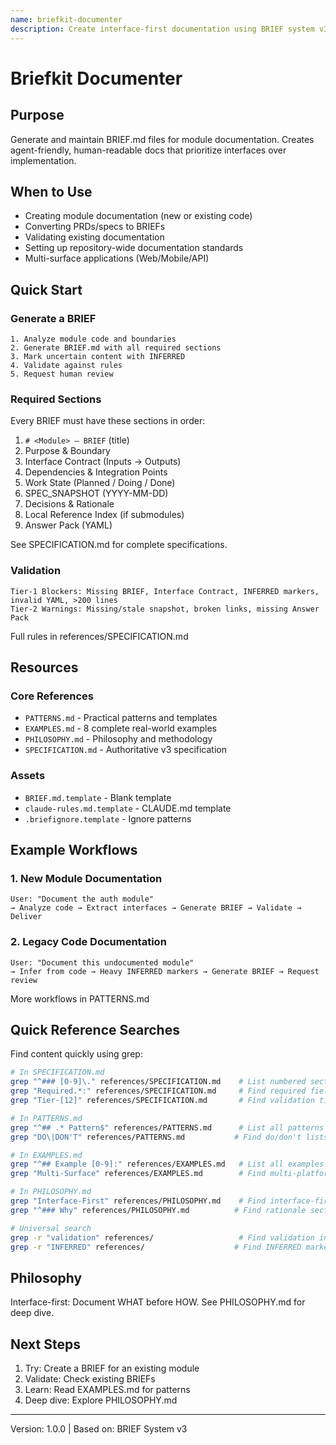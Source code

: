 ```yaml
---
name: briefkit-documenter
description: Create interface-first documentation using BRIEF system v3. Generate BRIEF.md files with inputs/outputs contracts, validate against spec, convert PRDs/specs to BRIEFs, and support multi-surface applications (Web/Mobile/API). Use when creating module documentation, establishing documentation standards, or documenting legacy code.
---
```


# Briefkit Documenter

## Purpose

Generate and maintain BRIEF.md files for module documentation. Creates agent-friendly, human-readable docs that prioritize interfaces over implementation.

## When to Use

- Creating module documentation (new or existing code)
- Converting PRDs/specs to BRIEFs
- Validating existing documentation
- Setting up repository-wide documentation standards
- Multi-surface applications (Web/Mobile/API)

## Quick Start

### Generate a BRIEF
```
1. Analyze module code and boundaries
2. Generate BRIEF.md with all required sections
3. Mark uncertain content with INFERRED
4. Validate against rules
5. Request human review
```

### Required Sections
Every BRIEF must have these sections in order:
1. `# <Module> — BRIEF` (title)
2. Purpose & Boundary
3. Interface Contract (Inputs → Outputs)
4. Dependencies & Integration Points
5. Work State (Planned / Doing / Done)
6. SPEC_SNAPSHOT (YYYY-MM-DD)
7. Decisions & Rationale
8. Local Reference Index (if submodules)
9. Answer Pack (YAML)

See SPECIFICATION.md for complete specifications.

### Validation
```
Tier-1 Blockers: Missing BRIEF, Interface Contract, INFERRED markers, invalid YAML, >200 lines
Tier-2 Warnings: Missing/stale snapshot, broken links, missing Answer Pack
```
Full rules in references/SPECIFICATION.md

## Resources

### Core References
- `PATTERNS.md` - Practical patterns and templates
- `EXAMPLES.md` - 8 complete real-world examples
- `PHILOSOPHY.md` - Philosophy and methodology
- `SPECIFICATION.md` - Authoritative v3 specification

### Assets
- `BRIEF.md.template` - Blank template
- `claude-rules.md.template` - CLAUDE.md template
- `.briefignore.template` - Ignore patterns

## Example Workflows

### 1. New Module Documentation
```
User: "Document the auth module"
→ Analyze code → Extract interfaces → Generate BRIEF → Validate → Deliver
```

### 2. Legacy Code Documentation
```
User: "Document this undocumented module"
→ Infer from code → Heavy INFERRED markers → Generate BRIEF → Request review
```

More workflows in PATTERNS.md

## Quick Reference Searches

Find content quickly using grep:

```bash
# In SPECIFICATION.md
grep "^### [0-9]\." references/SPECIFICATION.md    # List numbered sections
grep "Required.*:" references/SPECIFICATION.md     # Find required fields
grep "Tier-[12]" references/SPECIFICATION.md       # Find validation tiers

# In PATTERNS.md
grep "^## .* Pattern$" references/PATTERNS.md      # List all patterns
grep "DO\|DON'T" references/PATTERNS.md           # Find do/don't lists

# In EXAMPLES.md
grep "^## Example [0-9]:" references/EXAMPLES.md   # List all examples
grep "Multi-Surface" references/EXAMPLES.md        # Find multi-platform examples

# In PHILOSOPHY.md
grep "Interface-First" references/PHILOSOPHY.md    # Find interface-first mentions
grep "^### Why" references/PHILOSOPHY.md          # Find rationale sections

# Universal search
grep -r "validation" references/                   # Find validation info
grep -r "INFERRED" references/                    # Find INFERRED marker guidance
```

## Philosophy

Interface-first: Document WHAT before HOW. See PHILOSOPHY.md for deep dive.

## Next Steps

1. Try: Create a BRIEF for an existing module
2. Validate: Check existing BRIEFs
3. Learn: Read EXAMPLES.md for patterns
4. Deep dive: Explore PHILOSOPHY.md

---
Version: 1.0.0 | Based on: BRIEF System v3
